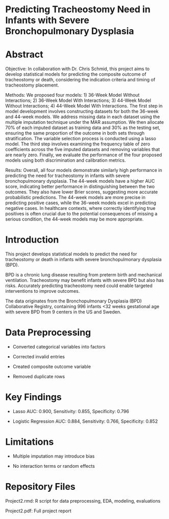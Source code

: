 # Predicting Tracheostomy Need in Infants with Severe Bronchopulmonary Dysplasia


# Abstract

Objective: In collaboration with Dr. Chris Schmid, this project aims to develop statistical models for predicting the composite outcome of tracheostomy or death, considering the indication criteria and timing of tracheostomy placement. 
   
Methods: We proposed four models: 1) 36-Week Model Without Interactions; 2) 36-Week Model With Interactions; 3) 44-Week Model Without Interactions; 4) 44-Week Model With Interactions. The first step in model development involves constructing datasets for both the 36-week and 44-week models. We address missing data in each dataset using the multiple imputation technique under the MAR assumption. We then allocate 70\% of each imputed dataset as training data and 30\% as the testing set, ensuring the same proportion of the outcome in both sets through stratification. The variable selection process is conducted using a lasso model. The third step involves examining the frequency table of zero coefficients across the five imputed datasets and removing variables that are nearly zero. Finally, we evaluate the performance of the four proposed models using both discrimination and calibration metrics. 

Results: Overall, all four models demonstrate similarly high performance in predicting the need for tracheostomy in infants with severe bronchopulmonary dysplasia. The 44-week models have a higher AUC score, indicating better performance in distinguishing between the two outcomes. They also have lower Brier scores, suggesting more accurate probabilistic predictions. The 44-week models are more precise in predicting positive cases, while the 36-week models excel in predicting negative cases. In healthcare contexts, where correctly identifying true positives is often crucial due to the potential consequences of missing a serious condition, the 44-week models may be more appropriate.

# Introduction

This project develops statistical models to predict the need for tracheostomy or death in infants with severe bronchopulmonary dysplasia (BPD).

BPD is a chronic lung disease resulting from preterm birth and mechanical ventilation. Tracheostomy may benefit infants with severe BPD but also has risks. Accurately predicting tracheostomy need could enable targeted interventions to improve outcomes.

The data originates from the Bronchopulmonary Dysplasia (BPD) Collaborative Registry, containing 996 infants <32 weeks gestational age with severe BPD from 9 centers in the US and Sweden.

# Data Preprocessing

* Converted categorical variables into factors

* Corrected invalid entries

* Created composite outcome variable

* Removed duplicate rows

# Key Findings

* Lasso AUC: 0.900, Sensitivity: 0.855, Specificity: 0.796

* Logistic Regression AUC: 0.884, Sensitivity: 0.766, Specificity: 0.852

# Limitations

* Multiple imputation may introduce bias

* No interaction terms or random effects


# Repository Files

Project2.rmd: R script for data preprocessing, EDA, modeling, evaluations

Project2.pdf: Full project report
